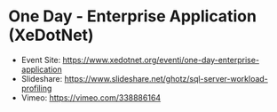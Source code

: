 # One Day - Enterprise Application (XeDotNet)
* Event Site: https://www.xedotnet.org/eventi/one-day-enterprise-application
* Slideshare: https://www.slideshare.net/ghotz/sql-server-workload-profiling
* Vimeo: https://vimeo.com/338886164
